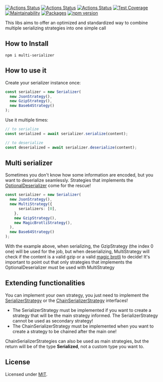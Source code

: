 [![Actions Status](https://github.com/Codibre/multi-serializer/workflows/build/badge.svg)](https://github.com/Codibre/multi-serializer/actions)
[![Actions Status](https://github.com/Codibre/multi-serializer/workflows/test/badge.svg)](https://github.com/Codibre/multi-serializer/actions)
[![Actions Status](https://github.com/Codibre/multi-serializer/workflows/lint/badge.svg)](https://github.com/Codibre/multi-serializer/actions)
[![Test Coverage](https://api.codeclimate.com/v1/badges/65e41e3018643f28168e/test_coverage)](https://codeclimate.com/github/Codibre/multi-serializer/test_coverage)
[![Maintainability](https://api.codeclimate.com/v1/badges/65e41e3018643f28168e/maintainability)](https://codeclimate.com/github/Codibre/multi-serializer/maintainability)
[![Packages](https://david-dm.org/Codibre/multi-serializer.svg)](https://david-dm.org/Codibre/multi-serializer)
[![npm version](https://badge.fury.io/js/%40codibre%2Fmulti-serializer.svg)](https://badge.fury.io/js/%40codibre%2Fmulti-serializer)

This libs aims to offer an optimized and standardized way to combine multiple serializing strategies into one simple call

## How to Install

```
npm i multi-serializer
```

## How to use it

Create your serializer instance once:

```ts
const serializer = new Serializer(
  new JsonStrategy(),
  new GzipStrategy(),
  new Base64Strategy()
);
```

Use it multiple times:
```ts
// to serialize
const serialized = await serializer.serialize(content);

// to deserialize
const deserialized = await serializer.deserialize(content);
```

## Multi serializer

Sometimes you don't know how some information are encoded, but you want to deserialize seamlessly. Strategies that implements the [OptionalDeserializer](./src/strategy/multi/types/index.ts) come for the rescue!

```ts
const serializer = new Serializer(
  new JsonStrategy(),
  new MultiStrategy({
      serializers: [0],
    },
    new GzipStrategy(),
    new MagicBrotliStrategy(),
  ),
  new Base64Strategy()
);
```

With the example above, when serializing, the GzipStrategy (the index 0 one) will be used for the job, but when deserializing, MultiStrategy will check if the content is a valid gzip or a valid [magic brotli](https://www.npmjs.com/package/@multi-serializer/magic-brotli) to decide! It's important to point out that only strategies that implements the OptionalDeserializer must be used with MultiStrategy

## Extending functionalities

You can implement your own strategy, you just need to implement the [SerializerStrategy](./src/strategy/serializer.ts) or the [ChainSerializerStrategy](.src/strategy/serializer.ts) interfaces!
* The SerializerStrategy must be implemented if you want to create a strategy that will be the main strategy informed. The SerializerStrategy cannot be used as secondary strategy!
* The ChainSerializerStrategy must be implemented when you want to create a strategy to be chained after the main one!

ChainSerializerStrategies can also be used as main strategies, but the return will be of the type **Serialized**, not a custom type you want to.

## License

Licensed under [MIT](https://en.wikipedia.org/wiki/MIT_License).
